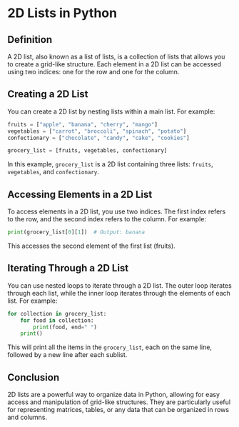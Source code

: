 # 2D Lists in Python

## Definition
A 2D list, also known as a list of lists, is a collection of lists that allows you to create a grid-like structure. Each element in a 2D list can be accessed using two indices: one for the row and one for the column.

## Creating a 2D List
You can create a 2D list by nesting lists within a main list. For example:

```python
fruits = ["apple", "banana", "cherry", "mango"]
vegetables = ["carrot", "broccoli", "spinach", "potato"]
confectionary = ["chocolate", "candy", "cake", "cookies"]

grocery_list = [fruits, vegetables, confectionary]
```

In this example, `grocery_list` is a 2D list containing three lists: `fruits`, `vegetables`, and `confectionary`.

## Accessing Elements in a 2D List
To access elements in a 2D list, you use two indices. The first index refers to the row, and the second index refers to the column. For example:

```python
print(grocery_list[0][1])  # Output: banana
```

This accesses the second element of the first list (fruits).

## Iterating Through a 2D List
You can use nested loops to iterate through a 2D list. The outer loop iterates through each list, while the inner loop iterates through the elements of each list. For example:

```python
for collection in grocery_list:
    for food in collection:
        print(food, end=" ")
    print()
```

This will print all the items in the `grocery_list`, each on the same line, followed by a new line after each sublist.

## Conclusion
2D lists are a powerful way to organize data in Python, allowing for easy access and manipulation of grid-like structures. They are particularly useful for representing matrices, tables, or any data that can be organized in rows and columns.